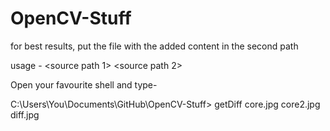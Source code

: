 OpenCV-Stuff
============


for best results, put the file with the added content in the second path

usage - <source path 1> <source path 2> <output path>

Open your favourite shell and type-

C:\Users\You\Documents\GitHub\OpenCV-Stuff> getDiff core.jpg core2.jpg diff.jpg
